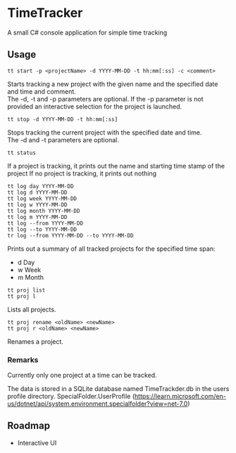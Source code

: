 # TimeTracker
A small C# console application for simple time tracking

## Usage
```
tt start -p <projectName> -d YYYY-MM-DD -t hh:mm[:ss] -c <comment>
```
Starts tracking a new project with the given name and the specified date and time and comment.
\
The -d, -t and -p parameters are optional.
If the -p parameter is not provided an interactive selection for the project is launched.

```
tt stop -d YYYY-MM-DD -t hh:mm[:ss]
```
Stops tracking the current project with the specified date and time.
\
The -d and -t parameters are optional.

```
tt status
```
If a project is tracking, it prints out the name and starting time stamp of the project
If no project is tracking, it prints out nothing

```
tt log day YYYY-MM-DD
tt log d YYYY-MM-DD
tt log week YYYY-MM-DD
tt log w YYYY-MM-DD
tt log month YYYY-MM-DD
tt log m YYYY-MM-DD
tt log --from YYYY-MM-DD
tt log --to YYYY-MM-DD
tr log --from YYYY-MM-DD --to YYYY-MM-DD
```
Prints out a summary of all tracked projects for the specified time span:
- d Day
- w Week
- m Month 

```
tt proj list
tt proj l
```
Lists all projects.

```
tt proj rename <oldName> <newName>
tt proj r <oldName> <newName>
```
Renames a project.

### Remarks
Currently only one project at a time can be tracked.

The data is stored in a SQLite database named TimeTrackder.db in the users profile directory.
SpecialFolder.UserProfile (https://learn.microsoft.com/en-us/dotnet/api/system.environment.specialfolder?view=net-7.0)

## Roadmap
- Interactive UI
